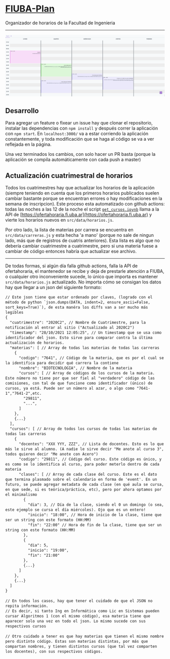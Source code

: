 # [FIUBA-Plan](https://fede.dm/FIUBA-Plan/)

Organizador de horarios de la Facultad de Ingenieria

---

![](public/fplan.png)

## Desarrollo

Para agregar un feature o fixear un issue hay que clonar el repositorio, instalar las dependencias con `npm install` y después correr la aplicación con `npm start`. En `localhost:3000/` va a estar corriendo la aplicación constantemente, y toda modificación que se haga al código se va a ver reflejada en la página.

Una vez terminados los cambios, con solo hacer un PR basta (porque la aplicación se compila automáticamente con cada push a master)

## Actualización cuatrimestral de horarios

Todos los cuatrimestres hay que actualizar los horarios de la aplicación (siempre teniendo en cuenta que los primeros horarios publicados suelen cambiar bastante porque se encuentran errores o hay modificaciones en la semana de inscripcion). Este proceso esta automatizado con github actions: todas las noches a las 12 de la noche el script [`get_cursos.ipynb`](py/get_cursos.ipynb) llama a la API de [https://ofertahoraria.fi.uba.ar](https://ofertahoraria.fi.uba.ar) y vierte los horarios nuevos en `src/data/horarios.js`.

Por otro lado, la lista de materias por carrera se encuentra en `src/data/carreras.js` y esta hecha 'a mano' (porque no sale de ningun lado, más que de registros de cuatris anteriores). Esta lista es algo que no debería cambiar cuatrimestre a cuatrimestre, pero si una materia fuese a cambiar de código entonces habría que actualizar ese archivo.

---

De todas formas, si algún día falla github actions, falla la API de ofertahoraria, el mantenedor se recibe y deja de prestarle atención a FIUBA, o cualquier otro inconveniente sucede, lo único que importa es mantener `src/data/horarios.js` actualizado. No importa cómo se consigan los datos hay que llegar a un json del siguiente formato:

```jsonc
// Este json tiene que estar ordenado por claves, (logrado con el método de python `json.dumps(DATA, indent=2, ensure_ascii=False, sort_keys=True)`), de esta manéra los diffs van a ser mucho más legibles
{
  "cuatrimestre": "2020C2", // Nombre de Cuatrimestre, para la notificación al entrar al sitio ("Actualizado al 2020C2")
  "timestamp": "28/10/2021 12:05:25", // Un timestamp que se usa como identificador del json. Esto sirve para comparar contra la última actualización de horarios.
  "materias": [ // Array de todas las materias de todas las carreras
    {
      "codigo": "7641", // Código de la materia, que es por el cual se la identifica para decidir qué carrera la contiene
      "nombre": "BIOTECNOLOGIA", // Nombre de la materia
      "cursos": [ // Array de códigos de los cursos de la materia. Este número no tiene por que ser fiel al "verdadero" código de las comisiones, con tal de que funcione como identificador (único) de cursos, ya está. Puede ser un número al azar, o algo como "7641-1","7641-2",etc.
        "29811",
        "...",
      ]
    },
    {...}
  ],
  "cursos": [ // Array de todos los cursos de todas las materias de todas las carreras
    {
      "docentes": "XXX YYY, ZZZ", // Lista de docentes. Esto es lo que más le sirve al alumno. (A nadie le sirve decir "Me anote al curso 3", todos quieren decir "Me anote con Acero")
      "codigo": "29811", // Código del curso. Este código es único, y es como se lo identifica al curso, para poder meterlo dentro de cada materia
      "clases": [ // Array de cada clase del curso. Este es el dato que termina plasmado sobre el calendario en forma de 'event'. En un futuro, se puede agregar metadata de cada clase (en qué aula se cursa, en que sede, si es teórica/práctica, etc), pero por ahora optamos por el minimalismo
        {
          "dia": 3, // Día de la clase, siendo el 0 un domingo (o sea, este ejemplo se cursa el día miércoles). Ojo que es un entero!
          "inicio": "18:00", // Hora de inicio de la clase, tiene que ser un string con este formato (HH:MM)
          "fin": "22:00" // Hora de fin de la clase, tiene que ser un string con este formato (HH:MM)
        },
        {
          "dia": 5,
          "inicio": "19:00",
          "fin": "21:00"
        },
        {...}
      ]
    },
    {...}
  ]
}

// En todos los casos, hay que tener el cuidado de que el JSON no repita información.
// Es decir, si tanto Ing en Informática como Lic en Sistemas pueden cursar Algoritmos 1 (con el mismo código), esa materia tiene que aparecer solo una vez en todo el json. Lo mismo sucede con sus respectivos cursos

// Otro cuidado a tener es que hay materias que tienen el mismo nombre pero distinto código. Estas son materias distintas, por más que compartan nombres, y tienen distintos cursos (que tal vez comparten los docentes), con sus respectivos códigos.
```
